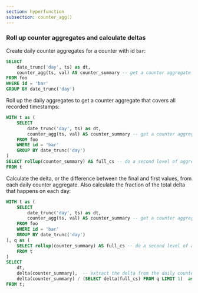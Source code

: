 ```yaml
---
section: hyperfunction
subsection: counter_agg()
---
```


### Roll up counter aggregates and calculate deltas

Create daily counter aggregates for a counter with id `bar`:

```sql
SELECT
    date_trunc('day', ts) as dt,
    counter_agg(ts, val) AS counter_summary -- get a counter aggregate
FROM foo
WHERE id = 'bar'
GROUP BY date_trunc('day')
```

Roll up the daily aggregates to get a counter aggregate that covers all recorded
timestamps:

```sql
WITH t as (
    SELECT
        date_trunc('day', ts) as dt,
        counter_agg(ts, val) AS counter_summary -- get a counter aggregate
    FROM foo
    WHERE id = 'bar'
    GROUP BY date_trunc('day')
)
SELECT rollup(counter_summary) AS full_cs -- do a second level of aggregation to get the full counter aggregate
FROM t
```

Calculate the delta, or the difference between the final and first values, from
each daily counter aggregate. Also calculate the fraction of the total delta that
happens on each day:

```sql
WITH t as (
    SELECT
        date_trunc('day', ts) as dt,
        counter_agg(ts, val) AS counter_summary -- get a counter aggregate
    FROM foo
    WHERE id = 'bar'
    GROUP BY date_trunc('day')
), q as (
    SELECT rollup(counter_summary) AS full_cs -- do a second level of aggregation to get the full counter aggregate
    FROM t
)
SELECT
    dt,
    delta(counter_summary),  -- extract the delta from the daily counter aggregates
    delta(counter_summary) / (SELECT delta(full_cs) FROM q LIMIT 1)  as normalized -- get the fraction of the delta that happened each day compared to the full change of the counter
FROM t;
```
